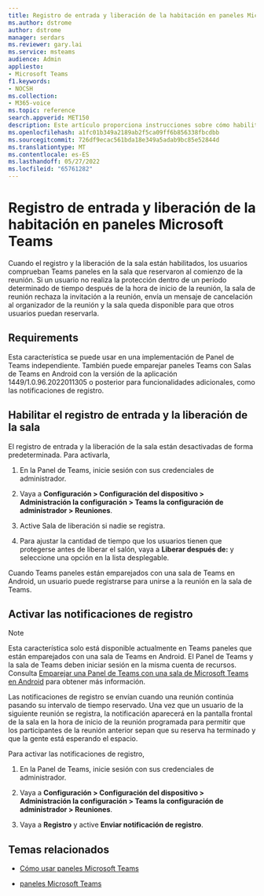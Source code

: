 ```yaml
---
title: Registro de entrada y liberación de la habitación en paneles Microsoft Teams
ms.author: dstrome
author: dstrome
manager: serdars
ms.reviewer: gary.lai
ms.service: msteams
audience: Admin
appliesto:
- Microsoft Teams
f1.keywords:
- NOCSH
ms.collection:
- M365-voice
ms.topic: reference
search.appverid: MET150
description: Este artículo proporciona instrucciones sobre cómo habilitar el registro de entrada y la liberación de la sala Teams dispositivos de paneles.
ms.openlocfilehash: a1fc01b349a2189ab2f5ca09ff6b856338fbcdbb
ms.sourcegitcommit: 726df9ecac561bda18e349a5adab9bc85e52844d
ms.translationtype: MT
ms.contentlocale: es-ES
ms.lasthandoff: 05/27/2022
ms.locfileid: "65761282"
---
```

# <a name="check-in-and-room-release-on-microsoft-teams-panels"></a>Registro de entrada y liberación de la habitación en paneles Microsoft Teams

Cuando el registro y la liberación de la sala están habilitados, los usuarios comprueban Teams paneles en la sala que reservaron al comienzo de la reunión. Si un usuario no realiza la protección dentro de un período determinado de tiempo después de la hora de inicio de la reunión, la sala de reunión rechaza la invitación a la reunión, envía un mensaje de cancelación al organizador de la reunión y la sala queda disponible para que otros usuarios puedan reservarla.  

## <a name="requirements"></a>Requirements 

Esta característica se puede usar en una implementación de Panel de Teams independiente. También puede emparejar paneles Teams con Salas de Teams en Android con la versión de la aplicación 1449/1.0.96.2022011305 o posterior para funcionalidades adicionales, como las notificaciones de registro.  

## <a name="enable-check-in-and-room-release"></a>Habilitar el registro de entrada y la liberación de la sala 

El registro de entrada y la liberación de la sala están desactivadas de forma predeterminada. Para activarla,  

1. En la Panel de Teams, inicie sesión con sus credenciales de administrador.  

2. Vaya a **Configuración > Configuración del dispositivo > Administración la configuración > Teams la configuración de administrador > Reuniones**.

3. Active Sala de liberación si nadie se registra.

4. Para ajustar la cantidad de tiempo que los usuarios tienen que protegerse antes de liberar el salón, vaya a **Liberar después de:** y seleccione una opción en la lista desplegable.  

Cuando Teams paneles están emparejados con una sala de Teams en Android, un usuario puede registrarse para unirse a la reunión en la sala de Teams.  

## <a name="turn-on-check-in-notifications"></a>Activar las notificaciones de registro

> [!NOTE]
> Esta característica solo está disponible actualmente en Teams paneles que están emparejados con una sala de Teams en Android. El Panel de Teams y la sala de Teams deben iniciar sesión en la misma cuenta de recursos. Consulta [Emparejar una Panel de Teams con una sala de Microsoft Teams en Android](use-teams-panels.md#pair-a-teams-panel-with-a-microsoft-teams-room-on-android) para obtener más información.  

Las notificaciones de registro se envían cuando una reunión continúa pasando su intervalo de tiempo reservado. Una vez que un usuario de la siguiente reunión se registra, la notificación aparecerá en la pantalla frontal de la sala en la hora de inicio de la reunión programada para permitir que los participantes de la reunión anterior sepan que su reserva ha terminado y que la gente está esperando el espacio.  

Para activar las notificaciones de registro,  

1. En la Panel de Teams, inicie sesión con sus credenciales de administrador. 

2. Vaya a **Configuración > Configuración del dispositivo > Administración la configuración > Teams la configuración de administrador > Reuniones**.

3. Vaya a **Registro** y active **Enviar notificación de registro**.

## <a name="related-topics"></a>Temas relacionados

- [Cómo usar paneles Microsoft Teams](use-teams-panels.md)

- [paneles Microsoft Teams](teams-panels.md)
